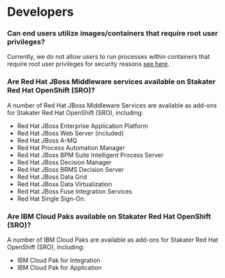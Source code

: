 
# Developers

### Can end users utilize images/containers that require root user privileges?

Currently, we do not allow users to run processes within containers that require root user privileges for security reasons [see here](https://docs.docker.com/engine/security/security/).

### Are Red Hat JBoss Middleware services available on Stakater Red Hat OpenShift (SRO)?

A number of Red Hat JBoss Middleware Services are available as add-ons for Stakater Red Hat OpenShift (SRO), including:

- Red Hat JBoss Enterprise Application Platform
- Red Hat JBoss Web Server (included)
- Red Hat JBoss A-MQ
- Red Hat Process Automation Manager
- Red Hat JBoss BPM Suite Intelligent Process Server
- Red Hat JBoss Decision Manager
- Red Hat JBoss BRMS Decision Server
- Red Hat JBoss Data Grid
- Red Hat JBoss Data Virtualization
- Red Hat JBoss Fuse Integration Services
- Red Hat Single Sign-On.

### Are IBM Cloud Paks available on Stakater Red Hat OpenShift (SRO)?

A number of IBM Cloud Paks are available as add-ons for Stakater Red Hat OpenShift (SRO), including:

- IBM Cloud Pak for Integration
- IBM Cloud Pak for Application
